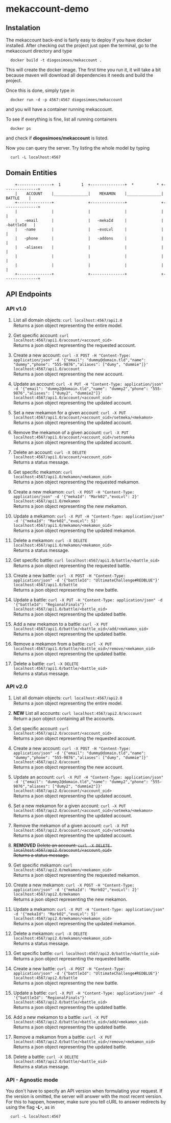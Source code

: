 # mekaccount-demo

## Instalation ##

The mekaccount back-end is fairly easy to deploy if you have docker installed.
After checking out the project just open the terminal, go to the mekaccount directory and type

```
  docker build -t diogosimoes/mekaccount .
```

This will create the docker image. The first time you run it, it will take a bit because maven will download all dependencies it needs and build the project.

Once this is done, simply type in

```
  docker run -d -p 4567:4567 diogosimoes/mekaccount
```

and you will have a container running mekaccount.


To see if everything is fine, list all running containers

```
  docker ps
```

and check if **diogosimoes/mekaccount** is listed.

Now you can query the server. Try listing the whole model by typing

```
  curl -L localhost:4567
```


## Domain Entities ##

```
  	+---------------+  1		 1	+---------------+  *		  *	+---------------+
	|    ACCOUNT	|_______________|    MEKAMON	|_______________|     BATTLE	|
	+---------------+				+---------------+				+---------------+
	|				|				|				|				|				|
	|	-email		|				|	-mekaId		|				|	-battleId	|
	|	-name		|				|	-evoLvl		|				|				|
	|	-phone		|				|	-addons		|				|				|
	|	-aliases	|				|				|				|				|
	|				|				|				|				|				|
	|				|				|				|				|				|
	+---------------+				+---------------+				+---------------+
```

## API Endpoints ##

### API v1.0 ###

1. List all domain objects: `curl localhost:4567/api1.0`  
   Returns a json object representing the entire model.

2. Get specific account: `curl localhost:4567/api1.0/account/<account_oid>`  
   Returns a json object representing the requested account.

3. Create a new account: `curl -X POST -H "Content-Type: application/json" -d '{"email": "dummy@domain.tld","name": "dummy","phone": "555-9876","aliases": ["dumy", "dummie"]}' localhost:4567/api1.0/account`  
   Returns a json object representing the new account.

4. Update an account: `curl -X PUT -H "Content-Type: application/json" -d '{"email": "dummy2@domain.tld","name": "dummy2","phone": "555-9876","aliases": ["dumy2", "dummie2"]}' localhost:4567/api1.0/account/<account_oid>`  
   Returns a json object representing the updated account.

5. Set a new mekamon for a given account: `curl -X PUT localhost:4567/api1.0/account/<account_oid>/setmeka/<mekamon>`  
   Returns a json object representing the updated account.

6. Remove the mekamon of a given account: `curl -X PUT localhost:4567/api1.0/account/<account_oid>/setnomeka`  
   Returns a json object representing the updated account.

7. Delete an account: `curl -X DELETE localhost:4567/api1.0/account/<account_oid>`  
   Returns a status message.

8. Get specific mekamon: `curl localhost:4567/api1.0/mekamon/<mekamon_oid>`  
   Returns a json object representing the requested mekamon.

9. Create a new mekamon: `curl -X POST -H "Content-Type: application/json" -d '{"mekaId": "Mark02","evoLvl": 2}' localhost:4567/api1.0/mekamon`  
   Returns a json object representing the new mekamon.

10. Update a mekamon: `curl -X PUT -H "Content-Type: application/json" -d '{"mekaId": "Mark02","evoLvl": 5}' localhost:4567/api1.0/mekamon/<mekamon_oid>`  
   Returns a json object representing the updated mekamon.

11. Delete a mekamon: `curl -X DELETE localhost:4567/api1.0/mekamon/<mekamon_oid>`  
   Returns a status message.

12. Get specific battle: `curl localhost:4567/api1.0/battle/<battle_oid>`  
   Returns a json object representing the requested battle.

13. Create a new battle: `curl -X POST -H "Content-Type: application/json" -d '{"battleId": "UltimateChallenge#REDBLUE"}' localhost:4567/api1.0/battle`  
   Returns a json object representing the new battle.

14. Update a battle: `curl -X PUT -H "Content-Type: application/json" -d '{"battleId": "RegionalFinals"}' localhost:4567/api1.0/battle/<battle_oid>`  
   Returns a json object representing the updated battle.

15. Add a new mekamon to a battle: `curl -X PUT localhost:4567/api1.0/battle/<battle_oid>/add/<mekamon_oid>`  
   Returns a json object representing the updated battle.

16. Remove a mekamon from a battle: `curl -X PUT localhost:4567/api1.0/battle/<battle_oid>/remove/<mekamon_oid>`  
   Returns a json object representing the updated battle.

17. Delete a battle: `curl -X DELETE localhost:4567/api1.0/battle/<battle_oid>`  
   Returns a status message.


### API v2.0 ###

1. List all domain objects: `curl localhost:4567/api2.0`  
   Returns a json object representing the entire model.

2. **NEW** List all accounts: `curl localhost:4567/api2.0/acccount`  
   Return a json object containing all the accounts.

3. Get specific account: `curl localhost:4567/api2.0/account/<account_oid>`  
   Returns a json object representing the requested account.

4. Create a new account: `curl -X POST -H "Content-Type: application/json" -d '{"email": "dummy@domain.tld","name": "dummy","phone": "555-9876","aliases": ["dumy", "dummie"]}' localhost:4567/api2.0/account`  
   Returns a json object representing the new account.

5. Update an account: `curl -X PUT -H "Content-Type: application/json" -d '{"email": "dummy2@domain.tld","name": "dummy2","phone": "555-9876","aliases": ["dumy2", "dummie2"]}' localhost:4567/api2.0/account/<account_oid>`  
   Returns a json object representing the updated account.

6. Set a new mekamon for a given account: `curl -X PUT localhost:4567/api2.0/account/<account_oid>/setmeka/<mekamon>`  
   Returns a json object representing the updated account.

7. Remove the mekamon of a given account: `curl -X PUT localhost:4567/api2.0/account/<account_oid>/setnomeka`  
   Returns a json object representing the updated account.

7. **REMOVED** ~~Delete an account: `curl -X DELETE localhost:4567/api2.0/account/<account_oid>`  
   Returns a status message.~~

8. Get specific mekamon: `curl localhost:4567/api2.0/mekamon/<mekamon_oid>`  
   Returns a json object representing the requested mekamon.

9. Create a new mekamon: `curl -X POST -H "Content-Type: application/json" -d '{"mekaId": "Mark02","evoLvl": 2}' localhost:4567/api2.0/mekamon`  
   Returns a json object representing the new mekamon.

10. Update a mekamon: `curl -X PUT -H "Content-Type: application/json" -d '{"mekaId": "Mark02","evoLvl": 5}' localhost:4567/api2.0/mekamon/<mekamon_oid>`  
   Returns a json object representing the updated mekamon.

11. Delete a mekamon: `curl -X DELETE localhost:4567/api2.0/mekamon/<mekamon_oid>`  
   Returns a status message.

12. Get specific battle: `curl localhost:4567/api2.0/battle/<battle_oid>`  
   Returns a json object representing the requested battle.

13. Create a new battle: `curl -X POST -H "Content-Type: application/json" -d '{"battleId": "UltimateChallenge#REDBLUE"}' localhost:4567/api2.0/battle`  
   Returns a json object representing the new battle.

14. Update a battle: `curl -X PUT -H "Content-Type: application/json" -d '{"battleId": "RegionalFinals"}' localhost:4567/api2.0/battle/<battle_oid>`  
   Returns a json object representing the updated battle.

15. Add a new mekamon to a battle: `curl -X PUT localhost:4567/api2.0/battle/<battle_oid>/add/<mekamon_oid>`  
   Returns a json object representing the updated battle.

16. Remove a mekamon from a battle: `curl -X PUT localhost:4567/api2.0/battle/<battle_oid>/remove/<mekamon_oid>`  
   Returns a json object representing the updated battle.

17. Delete a battle: `curl -X DELETE localhost:4567/api2.0/battle/<battle_oid>`  
   Returns a status message.


### API - Agnostic mode ###

You don't have to specify an API version when formulating your request. If the version is omitted, the server will answer with the most recent version. For this to happen, however, make sure you tell cURL to answer redirects by using the flag **_-L-_**, as in
```
  curl -L localhost:4567
```


